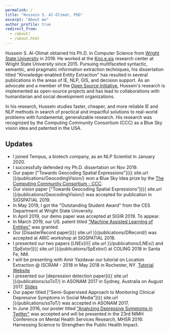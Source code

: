 ```yaml
---
permalink: /
title: "Hussein S. Al-Olimat, PhD"
excerpt: "About me"
author_profile: true
redirect_from:
  - /about/
  - /about.html
---
```


Hussein S. Al-Olimat obtained his Ph.D. in Computer Science from [Wright State University](http://www.wright.edu/) in 2019. He worked at the [Kno.e.sis](http://www.knoesis.org/) research center at Wright State University since 2015. Pursuing multifaceted syntactic, semantic, and pragmatic information extraction techniques, his dissertation titled "Knowledge-enabled Entity Extraction" has resulted in several publications in the areas of IE, NLP, GIS, and decision support. As an advocate and a member of the [Open Source Initiative](https://opensource.org/), Hussein's research is implemented as open-source projects and has lead to collaborations with humanitarian and social development organizations.

In his research, Hussein studies faster, cheaper, and more reliable IE and NLP methods in search of practical and impactful solutions to real-world problems with fundamental, generalizable research. His research was recognized by the Computing Community Consortium (CCC) as a Blue Sky vision idea and patented in the USA.

## Updates

* I joined Tempus, a biotech company, as an NLP Scientist in January 2020.
* I successfully defended my Ph.D. dissertation on Nov 2019.
* Our paper ["Towards Geocoding Spatial Expressions"]({{ site.url }}/publications/GeocodingVision/) won a Blue Sky Idea prize by the [The Computing Community Consortium - CCC](https://cra.org/ccc/).
* Our vision paper ["Towards Geocoding Spatial Expressions"]({{ site.url }}/publications/GeocodingVision/) was accepted for publication in SIGSPATIAL 2019.
* In May 2019, I got the "Outstanding Student Award" from the CES Department at Wright State University.
* In April 2019, our demo paper was accepted at SIGIR 2019. To appear.
* In March 2019, our US. patent titled ["Machine Assisted Learning of Entities"](https://patents.google.com/patent/US10242320B1/en) was granted.
* Our [DisasterRecord paper]({{ site.url }}/publications/DRecord/) was accepted at ARIC workshop at SIGSPATIAL 2018.
* I presented our two papers [LNEx]({{ site.url }}/publications/LNEx/) and [SpExtor]({{ site.url }}/publications/SpExtor/) at COLING 2018 in Santa Fe, NM.
* I will be presenting with Amir Yazdavar our tutorial on Location Extraction @ ISCRAM - 2018 in May 2018 in Rochester, NY. [Tutorial Website](https://hussein.space/geotutorial/)
* I presented our [depression detection paper]({{ site.url }}/publications/ssToT/) in ASONAM 2017 in Sydney, Australia on August 2017. [Slides](https://www.slideshare.net/knoesis/semisupervised-approach-to-monitoring-clinical-depressive-symptoms-in-social-media)
* Our paper titled ["Semi-Supervised Approach to Monitoring Clinical Depressive Symptoms in Social Media"]({{ site.url }}/publications/ssToT/) was accepted in ASONAM 2017.
* In June 2016, our poster titled ["Analyzing Depressive Symptoms in Twitter"](https://corescholar.libraries.wright.edu/cgi/viewcontent.cgi?article=2501&context=knoesis) was accepted and will be presented in the 23rd NIMH Conference on Mental Health Services Research, MHSR 2016: Harnessing Science to Strengthen the Public Health Impact.
